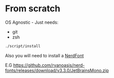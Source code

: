# From scratch

OS Agnostic - Just needs:

* git
* zsh

```bash
./script/install
```

Also you will need to install a [NerdFont](https://www.nerdfonts.com)

E.G https://github.com/ryanoasis/nerd-fonts/releases/download/v3.3.0/JetBrainsMono.zip
